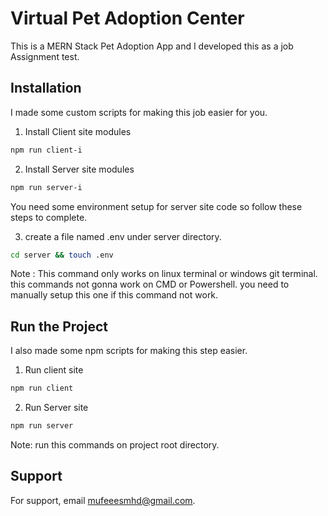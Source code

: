 # Virtual Pet Adoption Center

This is a MERN Stack Pet Adoption App and I developed this as a job Assignment test.

## Installation

I made some custom scripts for making this job easier for you.

1. Install Client site modules

```bash
npm run client-i
```

2. Install Server site modules

```bash
npm run server-i
```

You need some environment setup for server site code so follow these steps to complete.

3. create a file named .env under server directory.

```bash
cd server && touch .env
```

Note : This command only works on linux terminal or windows git terminal. this commands not gonna work on CMD or Powershell. you need to manually setup this one if this command not work.

## Run the Project

I also made some npm scripts for making this step easier.

1. Run client site

```bash
npm run client
```

2. Run Server site

```bash
npm run server
```

Note: run this commands on project root directory.

## Support

For support, email mufeeesmhd@gmail.com.
